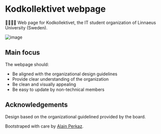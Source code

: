 # Kodkollektivet webpage

👨‍💻👩‍💻 Web page for Kodkollektivet, the IT student organization of Linnaeus University (Sweden).

![image](https://user-images.githubusercontent.com/16224847/53951015-d0f98e80-40cd-11e9-8d41-f2d1ecaf53de.png)


 ## Main focus
 
 The webpage should:
 - Be aligned with the organizational design guidelines
 - Provide clear understanding of the organization
 - Be clean and visually appealing
 - Be easy to update by non-technical members
 
 ## Acknowledgements
 
 Design based on the organizational guidelined provided by the board.
 
 Bootstraped with care by [Alain Perkaz](https://aperkaz.github.io/).

